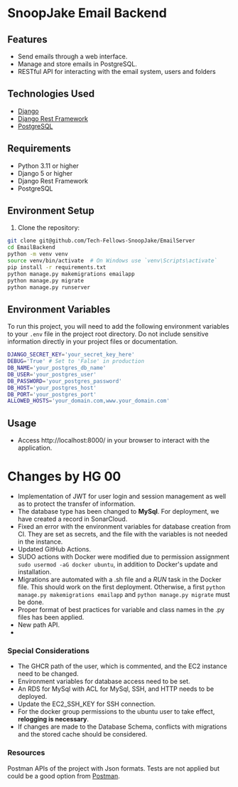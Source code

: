 # SnoopJake Email Backend

## Features

- Send emails through a web interface.
- Manage and store emails in PostgreSQL.
- RESTful API for interacting with the email system, users and folders

## Technologies Used

- [Django](https://www.djangoproject.com/)
- [Django Rest Framework](https://www.django-rest-framework.org/)
- [PostgreSQL](https://www.postgresql.org/)

## Requirements

- Python 3.11 or higher
- Django 5 or higher
- Django Rest Framework
- PostgreSQL

## Environment Setup

1. Clone the repository:

```bash
git clone git@github.com/Tech-Fellows-SnoopJake/EmailServer
cd EmailBackend
python -m venv venv
source venv/bin/activate  # On Windows use `venv\Scripts\activate`
pip install -r requirements.txt
python manage.py makemigrations emailapp
python manage.py migrate
python manage.py runserver
```

## Environment Variables

To run this project, you will need to add the following environment variables to your `.env` file in the project root directory. Do not include sensitive information directly in your project files or documentation.

```bash
DJANGO_SECRET_KEY='your_secret_key_here'
DEBUG='True' # Set to 'False' in production
DB_NAME='your_postgres_db_name'
DB_USER='your_postgres_user'
DB_PASSWORD='your_postgres_password'
DB_HOST='your_postgres_host'
DB_PORT='your_postgres_port'
ALLOWED_HOSTS='your_domain.com,www.your_domain.com'
```

## Usage

- Access http://localhost:8000/ in your browser to interact with the application.

# Changes by HG 00

- Implementation of JWT for user login and session management as well as to protect the transfer of information.
- The database type has been changed to **MySql**. For deployment, we have created a record in SonarCloud.
- Fixed an error with the environment variables for database creation from CI. They are set as secrets, and the file with
the variables is not needed in the instance.
- Updated GitHub Actions.
- SUDO actions with Docker were modified due to permission assignment `sudo usermod -aG docker ubuntu`, in addition to 
Docker's update and installation.
- Migrations are automated with a .sh file and a *RUN* task in the Docker file. This should work on the first deployment. 
Otherwise, a first `python manage.py makemigrations emailapp` and `python manage.py migrate` must be done.
- Proper format of best practices for variable and class names in the .py files has been applied.
- New path API.
- 
### Special Considerations

- The GHCR path of the user, which is commented, and the EC2 instance need to be changed.
- Environment variables for database access need to be set.
- An RDS for MySql with ACL for MySql, SSH, and HTTP needs to be deployed.
- Update the EC2_SSH_KEY for SSH connection.
- For the docker group permissions to the ubuntu user to take effect, **relogging is necessary**.
- If changes are made to the Database Schema, conflicts with migrations and the stored cache should be considered.

### Resources

Postman APIs of the project with Json formats. Tests are not applied but could be a good option from
[Postman](https://www.postman.com/valwolfor/workspace/jake-email/request/23052922-895a334c-342e-4519-bbc9-0ff67e8a2ee5).

